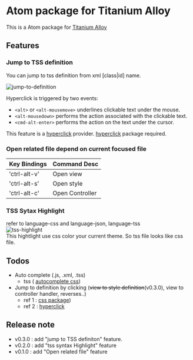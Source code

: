# Atom package for Titanium Alloy
This is a Atom package for [Titanium Alloy](https://github.com/appcelerator/alloy)

## Features

### Jump to TSS definition
You can jump to tss definition from xml [class|id] name.

![jump-to-definition](https://github.com/yomybaby/atom-titanium/raw/master/screenshot2_jumpto.gif)

Hyperclick is triggered by two events:
- `<alt>` or `<alt-mousemove>` underlines clickable text under the mouse.
- `<alt-mousedown>` performs the action associated with the clickable text.
- `<cmd-alt-enter>` performs the action on the text under the cursor.

This feature is a [hyperclick](https://atom.io/packages/hyperclick) provider.   [hyperclick](https://atom.io/packages/hyperclick) package required.

### Open related file depend on current focused file
Key Bindings | Command Desc
----------- | ------------
'ctrl-alt-v' | Open view
'ctrl-alt-s' | Open style
'ctrl-alt-c' | Open Controller

### TSS Sytax Highlight  
refer to language-css and language-json, language-tss  
![tss-highlight](https://github.com/yomybaby/atom-titanium/raw/master/screenshot1.gif)  
This hightlight use css color your current theme. So tss file looks like css file.

## Todos
- Auto complete (.js, .xml, .tss)
    - tss ( [autocomplete css](https://github.com/atom/autocomplete-css))
- Jump to definition by clicking (~~view to style definition~~(v0.3.0), view to controller handler, reverses..)
    - ref 1 : [css package](https://github.com/js-padavan/atom-css-class-checker))
    - ref 2 : [hyperclick](https://atom.io/packages/hyperclick)

## Release note
- v0.3.0 : add "jump to TSS definiton" feature.
- v0.2.0 : add "tss syntax Highlight" feature
- v0.1.0 : add "Open related file" feature
